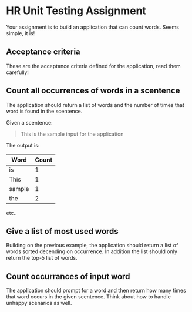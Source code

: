 # HR Unit Testing Assignment

Your assignment is to build an application that can count words. Seems simple, it is!

## Acceptance criteria
These are the acceptance criteria defined for the application, read them carefully!

## Count all occurrences of words in a scentence
The application should return a list of words and the number of times that word is found in the scentence. 

Given a scentence:

> This is the sample input for the application

The output is:

| Word | Count |
|------|-------|
| is   | 1     |
| This| 1 |
| sample | 1 |
| the | 2 |
etc..

## Give a list of most used words
Building on the previous example, the application should return a list of words sorted decending on occurrence. In addition the list should only return the top-5 list of words.

## Count occurrances of input word
The application should prompt for a word and then return how many times that word occurs in the given scentence. Think about how to handle unhappy scenarios as well.